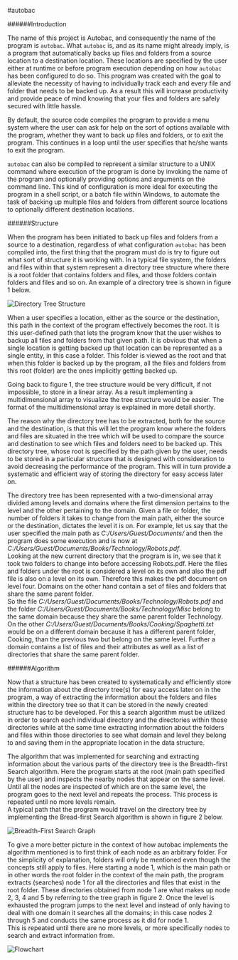 #autobac

######Introduction

The name of this project is Autobac, and consequently the name of the program
is `autobac`.  What `autobac` is, and as its name might already imply, is a 
program that automatically backs up files and folders from a source location to 
a destination location.  These locations are specified by the user either at 
runtime or before program execution depending on how `autobac` has been 
configured to do so.  This program was created with the goal to alleviate the 
necessity of having to individually track each and every file and folder that 
needs to be backed up.  As a result this will increase productivity and provide 
peace of mind knowing that your files and folders are safely secured with little 
hassle.

By default, the source code compiles the program to provide a menu system where 
the user can ask for help on the sort of options available with the program, 
whether they want to back up files and folders, or to exit the program.  This 
continues in a loop until the user specifies that he/she wants to exit the 
program.

`autobac` can also be compiled to represent a similar structure to a UNIX 
command where execution of the program is done by invoking the name of the 
program and optionally providing options and arguments on the command line.  This
kind of configuration is more ideal for executing the program in a shell 
script, or a batch file within Windows, to automate the task of backing up 
multiple files and folders from different source locations to optionally 
different destination locations.

######Structure

When the program has been initiated to back up files and folders from a source 
to a destination, regardless of what configuration `autobac` has been compiled 
into, the first thing that the program must do is try to figure out what sort 
of structure it is working with.  In a typical file system, the folders and 
files within that system represent a directory tree structure where there is a 
root folder that contains folders and files, and those folders contain folders 
and files and so on.  An example of a directory tree is shown in figure 1 below.

![Directory Tree Structure](https://raw.github.com/JARIE/autobac/master/misc/images/directory-tree-structure.png)

When a user specifies a location, either as the source or the destination, this 
path in the context of the program effectively becomes the root.  It is this 
user-defined path that lets the program know that the user wishes to backup all 
files and folders from that given path.  It is obvious that when a single 
location is getting backed up that location can be represented as a single 
entity, in this case a folder.  This folder is viewed as the root and that when 
this folder is backed up by the program, all the files and folders from this 
root (folder) are the ones implicitly getting backed up.

Going back to figure 1, the tree structure would be very difficult, if not 
impossible, to store in a linear array.  As a result implementing a 
multidimensional array to visualize the tree structure would be easier. 
The format of the multidimensional array is explained in more detail shortly.

The reason why the directory tree has to be extracted, both for the source and 
the destination, is that this will let the program know where the folders and 
files are situated in the tree which will be used to compare the source and 
destination to see which files and folders need to be backed up.  This 
directory tree, whose root is specified by the path given by the user, needs 
to be stored in a particular structure that is designed with consideration to 
avoid decreasing the performance of the program.  This will in turn provide a 
systematic and efficient way of storing the directory for easy access later on.

The directory tree has been represented with a two-dimensional array divided 
among levels and domains where the first dimension pertains to the level and 
the other pertaining to the domain.  Given a file or folder, the number of 
folders it takes to change from the main path, either the source or the 
destination, dictates the level it is on.  For example, let us say that the user 
specified the main path as *C:/Users/Guest/Documents/* and then the program does 
some execution and is now at *C:/Users/Guest/Documents/Books/Technology/Robots.pdf*.  
Looking at the new current directory that the program is in, we see that it took two 
folders to change into before accessing Robots.pdf.  Here the files and folders under
the root is considered a level on its own and also the pdf file is also on a level on 
its own.  Therefore this makes the pdf document on level four.  Domains on the other 
hand contain a set of files and folders that share the same parent folder.  
So the file *C:/Users/Guest/Documents/Books/Technology/Robots.pdf* and the folder 
*C:/Users/Guest/Documents/Books/Technology/Misc* belong to the same domain because 
they share the same parent folder Technology.  On the other 
*C:/Users/Guest/Documents/Books/Cooking/Spaghetti.txt* would be on a different domain 
because it has a different parent folder, Cooking, than the previous two but belong on 
the same level.  Further a domain contains a list of files and their attributes as 
well as a list of directories that share the same parent folder.

######Algorithm

Now that a structure has been created to systematically and efficiently store 
the information about the directory tree(s) for easy access later on in the 
program, a way of extracting the information about the folders and files within 
the directory tree so that it can be stored in the newly created structure has 
to be developed.  For this a search algorithm must be utilized in order to search
each individual directory and the directories within those directories while at 
the same time extracting information about the folders and files within those 
directories to see what domain and level they belong to and saving them in the 
appropriate location in the data structure.  

The algorithm that was implemented for searching and extracting information 
about the various parts of the directory tree is the Breadth-first Search 
algorithm.  Here the program starts at the root (main path specified by the user) 
and inspects the nearby nodes that appear on the same level.  Until all the nodes 
are inspected of which are on the same level, the program goes to the next level 
and repeats the process.  This process is repeated until no more levels remain.  
A typical path that the program would travel on the directory tree by 
implementing the Bread-first Search algorithm is shown in figure 2 below.

![Breadth-First Search Graph](https://raw.github.com/JARIE/autobac/master/misc/images/breadth-first-search-graph.png)

To give a more better picture in the context of how autobac implements the 
algorithm mentioned is to first think of each node as an arbitrary folder.  For the 
simplicity of explanation, folders will only be mentioned even though the concepts 
still apply to files.  Here starting a node 1, which is the main path or in other 
words the root folder in the context of the main path, the program extracts (searches)
node 1 for all the directories and files that exist in the root folder.  These 
directories obtained from node 1 are what makes up node 2, 3, 4 and 5 by referring to 
the tree graph in figure 2.  Once the level is exhausted the program jumps to the next
level and instead of only having to deal with one domain it searches all the domains; 
in this case nodes 2 through 5 and conducts the same process as it did for node 1.  
This is repeated until there are no more levels, or more specifically nodes to search 
and extract information from.

![Flowchart](https://raw.github.com/JARIE/autobac/master/mics/images/flowchart.png)
